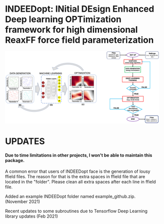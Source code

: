 # INDEEDopt: INitial DEsign Enhanced Deep learning OPTimization framework for high dimensional ReaxFF force field parameterization

![INDEEDopt Workflow Scheme](images/INDEEDopt_diagram2.png)



# UPDATES

#### Due to time limitations in other projects, I won't be able to maintain this package. ####

A common error that users of INDEEDopt face is the generation of lousy ffield files. The reason for that is the extra spaces in ffield file that are located in the "folder". Please clean all extra spaces after each line in ffield file.

Added an example INDEEDopt folder named example_github.zip. (November 2021)

Recent updates to some subroutines due to Tensorflow Deep Learning library updates (Feb 2021)

